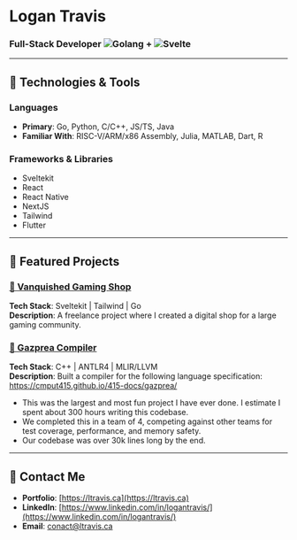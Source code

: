 # Logan Travis

### Full-Stack Developer ![Golang](https://img.shields.io/badge/Go-00ADD8?logo=go&logoColor=white) + ![Svelte](https://img.shields.io/badge/Svelte-FF3E00?logo=svelte&logoColor=white)


---

## 🔧 Technologies & Tools

### Languages
- **Primary**: Go, Python, C/C++, JS/TS, Java
- **Familiar With**: RISC-V/ARM/x86 Assembly, Julia, MATLAB, Dart, R

### Frameworks & Libraries
- Sveltekit
- React
- React Native
- NextJS
- Tailwind
- Flutter

---

## 🌟 Featured Projects

### [📂 Vanquished Gaming Shop](https://shop.vanquished.gg)
**Tech Stack**: Sveltekit | Tailwind | Go  
**Description**: A freelance project where I created a digital shop for a large gaming community.  

### [📂 Gazprea Compiler](https://cmput415.github.io/415-docs/gazprea/)
**Tech Stack**: C++ | ANTLR4 | MLIR/LLVM  
**Description**: Built a compiler for the following language specification: https://cmput415.github.io/415-docs/gazprea/  
- This was the largest and most fun project I have ever done. I estimate I spent about 300 hours writing this codebase.
- We completed this in a team of 4, competing against other teams for test coverage, performance, and memory safety.
- Our codebase was over 30k lines long by the end.

---

## 👥 Contact Me

- **Portfolio**: [https://ltravis.ca](https://ltravis.ca)
- **LinkedIn**: [https://www.linkedin.com/in/logantravis/](https://www.linkedin.com/in/logantravis/)
- **Email**: [conact@ltravis.ca](mailto:conact@ltravis.ca)


